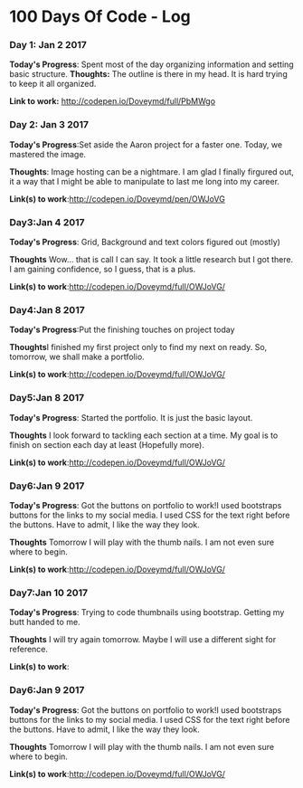 # 100 Days Of Code - Log

### Day 1: Jan 2 2017


**Today's Progress**: Spent most of the day organizing information and setting basic structure.
**Thoughts:** The outline is there in my head. It is hard trying to keep it all organized.

**Link to work:** http://codepen.io/Doveymd/full/PbMWgo
### Day 2: Jan 3 2017


**Today's Progress**:Set aside the Aaron project for a faster one. Today, we mastered the image.

**Thoughts**: Image hosting can be a nightmare. I am glad I finally firgured out, it a way that I might be able to manipulate to last me long into my career.

**Link(s) to work**:http://codepen.io/Doveymd/pen/OWJoVG


### Day3:Jan 4 2017

**Today's Progress**: Grid, Background and text colors figured out (mostly)

**Thoughts** Wow... that is call I can say. It took a little research but I got there. I am gaining confidence, so I guess, that is a plus.

**Link(s) to work**:http://codepen.io/Doveymd/full/OWJoVG/


### Day4:Jan 8 2017

**Today's Progress**:Put the finishing touches on project today

**Thoughts**I finished my first project only to find my next on ready. So, tomorrow, we shall make a portfolio. 

**Link(s) to work**:http://codepen.io/Doveymd/full/OWJoVG/

### Day5:Jan 8 2017

**Today's Progress**: Started the portfolio. It is just the basic layout. 

**Thoughts** I look forward to tackling each section at a time. My goal is to finish on section each day at least (Hopefully more).

**Link(s) to work**:http://codepen.io/Doveymd/full/OWJoVG/


### Day6:Jan 9 2017

**Today's Progress**:  Got the buttons on portfolio to work!I used bootstraps buttons for the links to my social media. I used CSS for the text right before the buttons. Have to admit, I like the way they look.

**Thoughts** Tomorrow I will play with the thumb nails. I am not even sure where to begin.

**Link(s) to work**:http://codepen.io/Doveymd/full/OWJoVG/


### Day7:Jan 10 2017

**Today's Progress**:  Trying to code thumbnails using bootstrap. Getting my butt handed to me.

**Thoughts** I will try again tomorrow. Maybe I will use a different sight for reference. 

**Link(s) to work**:
### Day6:Jan 9 2017

**Today's Progress**:  Got the buttons on portfolio to work!I used bootstraps buttons for the links to my social media. I used CSS for the text right before the buttons. Have to admit, I like the way they look.

**Thoughts** Tomorrow I will play with the thumb nails. I am not even sure where to begin.

**Link(s) to work**:http://codepen.io/Doveymd/full/OWJoVG/
